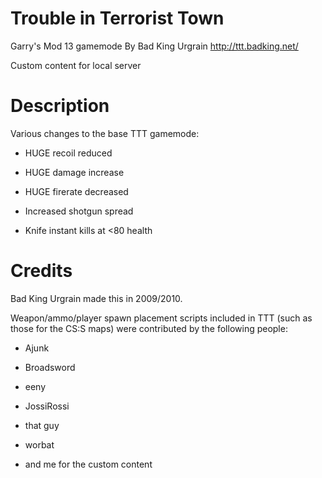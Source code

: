 Trouble in Terrorist Town
=========================
Garry's Mod 13 gamemode 
By Bad King Urgrain
http://ttt.badking.net/

Custom content for local server

Description
===========
Various changes to the base TTT gamemode:

- HUGE recoil reduced
- HUGE damage increase
- HUGE firerate decreased

- Increased shotgun spread

- Knife instant kills at <80 health

Credits
=======
Bad King Urgrain made this in 2009/2010.

Weapon/ammo/player spawn placement scripts included in TTT (such as those for
the CS:S maps) were contributed by the following people:
* Ajunk
* Broadsword
* eeny
* JossiRossi
* that guy
* worbat


* and me for the custom content